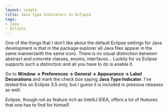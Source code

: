 ```yaml
---
layout: single
title: Java type indicators in Eclipse
tags:
- Java
- Eclipse
---
```


One of the things that I don’t like about the default Eclipse settings
for Java development is that in the package explorer all Java files
appear in the same manner(with the same icon). There is no visual
distinction between abstract and concrete classes, enums, interfaces...
Luckily for us Eclipse supports such a distinction and all you have to
do is enable it.

Go to **Window -> Preferences -> General -> Appearance -> Label
Decorations** and mark the check box saying **Java Type
Indicator**. I've tested this on Eclipse 3.5 only, but I guess it is
included in previous releases as well.

Eclipse, though not as feature rich as IntelliJ IDEA, offers a lot of features that one has to find for himself.
